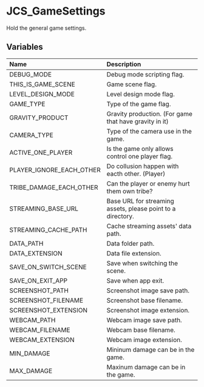 # JCS_GameSettings

Hold the general game settings.

## Variables

| Name                     | Description                                                 |
|:-------------------------|:------------------------------------------------------------|
| DEBUG_MODE               | Debug mode scripting flag.                                  |
| THIS_IS_GAME_SCENE       | Game scene flag.                                            |
| LEVEL_DESIGN_MODE        | Level design mode flag.                                     |
| GAME_TYPE                | Type of the game flag.                                      |
| GRAVITY_PRODUCT          | Gravity production. (For game that have gravity in it)      |
| CAMERA_TYPE              | Type of the camera use in the game.                         |
| ACTIVE_ONE_PLAYER        | Is the game only allows control one player flag.            |
| PLAYER_IGNORE_EACH_OTHER | Do collusion happen with eacth other. (Player)              |
| TRIBE_DAMAGE_EACH_OTHER  | Can the player or enemy hurt them own tribe?                |
| STREAMING_BASE_URL       | Base URL for streaming assets, please point to a directory. |
| STREAMING_CACHE_PATH     | Cache streaming assets' data path.                          |
| DATA_PATH                | Data folder path.                                           |
| DATA_EXTENSION           | Data file extension.                                        |
| SAVE_ON_SWITCH_SCENE     | Save when switching the scene.                              |
| SAVE_ON_EXIT_APP         | Save when app exit.                                         |
| SCREENSHOT_PATH          | Screenshot image save path.                                 |
| SCREENSHOT_FILENAME      | Screenshot base filename.                                   |
| SCREENSHOT_EXTENSION     | Screenshot image extension.                                 |
| WEBCAM_PATH              | Webcam image save path.                                     |
| WEBCAM_FILENAME          | Webcam base filename.                                       |
| WEBCAM_EXTENSION         | Webcam image extension.                                     |
| MIN_DAMAGE               | Mininum damage can be in the game.                          |
| MAX_DAMAGE               | Maxinum damage can be in the game.                          |
